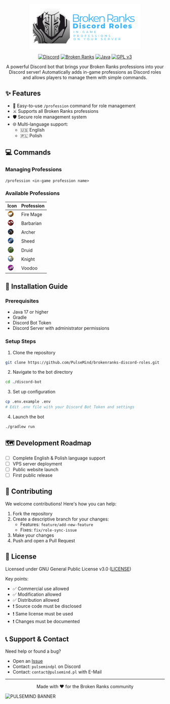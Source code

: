 <div align="center">
    <img src="image/logo.png" alt="PULSEMIND BANNER" width="350" />
</div>

<div align="center">

[![Discord](https://img.shields.io/badge/Discord-7289DA?style=for-the-badge&logo=discord&logoColor=white)](https://discord.com/)
[![Broken Ranks](https://img.shields.io/badge/Broken%20Ranks-FF4646?style=for-the-badge)](https://brokenranks.com/)
[![Java](https://img.shields.io/badge/Java-ED8B00?style=for-the-badge&logo=java&logoColor=white)](https://www.java.com/)
[![GPL v3](https://img.shields.io/badge/License-GPLv3-blue.svg?style=for-the-badge)](https://www.gnu.org/licenses/gpl-3.0)

A powerful Discord bot that brings your Broken Ranks professions into your Discord server! Automatically adds in-game professions as Discord roles and allows players to manage them with simple commands.

</div>

## ✨ Features

- 💬 Easy-to-use `/profession` command for role management
- ⚔️ Supports all Broken Ranks professions
- 🛡️ Secure role management system
- 🌐 Multi-language support:
  - 🇺🇸 English
  - 🇵🇱 Polish

## 💻 Commands

### Managing Professions

```
/profession <in-game profession name>
```

### Available Professions

| Icon                                                                              | Profession |
| --------------------------------------------------------------------------------- | ---------- |
| <img src="image/profession/fire_mage.png" alt="Fire Mage" width="20" height="20"> | Fire Mage  |
| <img src="image/profession/barbarian.png" alt="Barbarian" width="20" height="20"> | Barbarian  |
| <img src="image/profession/archer.png" alt="Archer" width="20" height="20">       | Archer     |
| <img src="image/profession/sheed.png" alt="Sheed" width="20" height="20">         | Sheed      |
| <img src="image/profession/druid.png" alt="Druid" width="20" height="20">         | Druid      |
| <img src="image/profession/knight.png" alt="Knight" width="20" height="20">       | Knight     |
| <img src="image/profession/voodoo.png" alt="Voodoo" width="20" height="20">       | Voodoo     |

## 🚀 Installation Guide

### Prerequisites

- Java 17 or higher
- Gradle
- Discord Bot Token
- Discord Server with administrator permissions

### Setup Steps

1. Clone the repository

```bash
git clone https://github.com/PulseMind/brokenranks-discord-roles.git
```

2. Navigate to the bot directory

```bash
cd ./discord-bot
```

3. Set up configuration

```bash
cp .env.example .env
# Edit .env file with your Discord Bot Token and settings
```

4. Launch the bot

```bash
./gradlew run
```

## 🗺️ Development Roadmap

- [ ] Complete English & Polish language support
- [ ] VPS server deployment
- [ ] Public website launch
- [ ] First public release

## 🤝 Contributing

We welcome contributions! Here's how you can help:

1. Fork the repository
2. Create a descriptive branch for your changes:
   - Features: `feature/add-new-feature`
   - Fixes: `fix/role-sync-issue`
3. Make your changes
4. Push and open a Pull Request

## 📝 License

Licensed under GNU General Public License v3.0 ([LICENSE](LICENSE))

Key points:

- ✅ Commercial use allowed
- ✅ Modification allowed
- ✅ Distribution allowed
- ❗ Source code must be disclosed
- ❗ Same license must be used
- ❗ Changes must be documented

## 📞 Support & Contact

Need help or found a bug?

- Open an [Issue](../../issues)
- Contact: `pulsemindpl` on Discord
- Contact: `contact@pulsemind.pl` with E-Mail

---

<div align="center">
    Made with ❤️ for the Broken Ranks community
</div>

![PULSEMIND BANNER](https://pulsemind.pl/image/BANNER.png)
